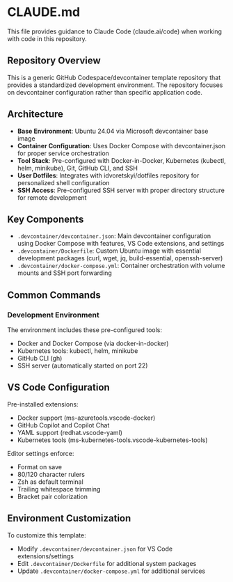 # CLAUDE.md

This file provides guidance to Claude Code (claude.ai/code) when working with code in this repository.

## Repository Overview

This is a generic GitHub Codespace/devcontainer template repository that provides a standardized development environment. The repository focuses on devcontainer configuration rather than specific application code.

## Architecture

- **Base Environment**: Ubuntu 24.04 via Microsoft devcontainer base image
- **Container Configuration**: Uses Docker Compose with devcontainer.json for proper service orchestration
- **Tool Stack**: Pre-configured with Docker-in-Docker, Kubernetes (kubectl, helm, minikube), Git, GitHub CLI, and SSH
- **User Dotfiles**: Integrates with idvoretskyi/dotfiles repository for personalized shell configuration
- **SSH Access**: Pre-configured SSH server with proper directory structure for remote development

## Key Components

- `.devcontainer/devcontainer.json`: Main devcontainer configuration using Docker Compose with features, VS Code extensions, and settings
- `.devcontainer/Dockerfile`: Custom Ubuntu image with essential development packages (curl, wget, jq, build-essential, openssh-server)
- `.devcontainer/docker-compose.yml`: Container orchestration with volume mounts and SSH port forwarding

## Common Commands

### Development Environment
The environment includes these pre-configured tools:
- Docker and Docker Compose (via docker-in-docker)
- Kubernetes tools: kubectl, helm, minikube
- GitHub CLI (gh)
- SSH server (automatically started on port 22)

## VS Code Configuration

Pre-installed extensions:
- Docker support (ms-azuretools.vscode-docker)
- GitHub Copilot and Copilot Chat
- YAML support (redhat.vscode-yaml)  
- Kubernetes tools (ms-kubernetes-tools.vscode-kubernetes-tools)

Editor settings enforce:
- Format on save
- 80/120 character rulers
- Zsh as default terminal
- Trailing whitespace trimming
- Bracket pair colorization

## Environment Customization

To customize this template:
- Modify `.devcontainer/devcontainer.json` for VS Code extensions/settings
- Edit `.devcontainer/Dockerfile` for additional system packages
- Update `.devcontainer/docker-compose.yml` for additional services